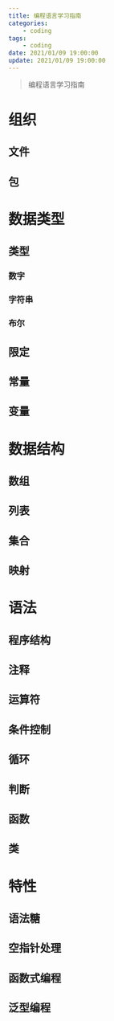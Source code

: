 ```yaml
---
title: 编程语言学习指南
categories: 
    - coding
tags:
    - coding
date: 2021/01/09 19:00:00
update: 2021/01/09 19:00:00
---
```

> 编程语言学习指南

# 组织

## 文件

## 包

# 数据类型

## 类型

### 数字

### 字符串

### 布尔

## 限定

## 常量

## 变量

# 数据结构

## 数组

## 列表

## 集合

## 映射

# 语法

## 程序结构

## 注释

## 运算符

## 条件控制

## 循环

## 判断

## 函数

## 类

# 特性

## 语法糖

## 空指针处理

## 函数式编程

## 泛型编程

